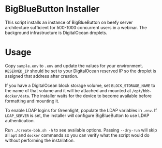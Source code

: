 # BigBlueButton Installer
This script installs an instance of BigBlueButton on beefy server architecture sufficient for 
500-1000 concurrent users in a webinar. The background infrastructure is DigitalOcean droplets.

# Usage
Copy `sample.env` to `.env` and update the values for your environment.
`RESERVED_IP` should be set to your DigitalOcean reserved IP so the droplet
is assigned that address after creation.

If you have a DigitalOcean block storage volume, set `BLOCK_STORAGE_NAME` to the
name of that volume and it will be attached and mounted at `/opt/bbb-docker/data`.
The installer waits for the device to become available before formatting and
mounting it.

To enable LDAP logins for Greenlight, populate the LDAP variables in `.env`.
If `LDAP_SERVER` is set, the installer will configure BigBlueButton to use
LDAP authentication.

Run `./create-bbb.sh -h` to see available options. Passing `--dry-run` will skip
all `apt` and `docker` commands so you can verify what the script would do
without performing the installation.
